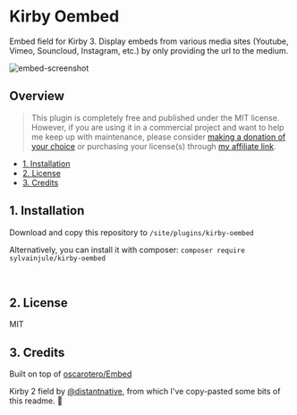 # Kirby Oembed

Embed field for Kirby 3. Display embeds from various media sites (Youtube, Vimeo, Souncloud, Instagram, etc.) by only providing the url to the medium.

![embed-screenshot](https://user-images.githubusercontent.com/14079751/64260995-163b3380-cf2c-11e9-85dc-77f0b8a79a1f.jpg)

## Overview

> This plugin is completely free and published under the MIT license. However, if you are using it in a commercial project and want to help me keep up with maintenance, please consider [making a donation of your choice](https://www.paypal.me/sylvainjule) or purchasing your license(s) through [my affiliate link](https://a.paddle.com/v2/click/1129/36369?link=1170).

- [1. Installation](#1-installation)
- [2. License](#2-license)
- [3. Credits](#3-credits)

## 1. Installation

Download and copy this repository to ```/site/plugins/kirby-oembed```

Alternatively, you can install it with composer: ```composer require sylvainjule/kirby-oembed```

<br/>

## 2. License

MIT

## 3. Credits

Built on top of [oscarotero/Embed](https://github.com/oscarotero/Embed)

Kirby 2 field by [@distantnative](https://github.com/distantnative/embed), from which I've copy-pasted some bits of this readme. 👀
